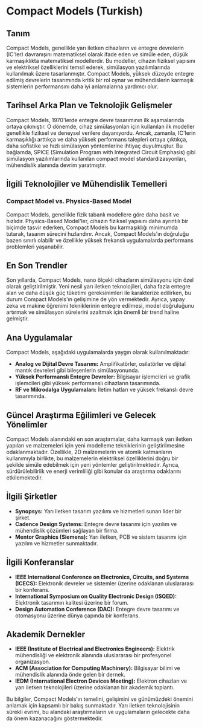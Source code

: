 # Compact Models (Turkish)

## Tanım

Compact Models, genellikle yarı iletken cihazların ve entegre devrelerin (IC'ler) davranışını matematiksel olarak ifade eden ve simüle eden, düşük karmaşıklıkta matematiksel modellerdir. Bu modeller, cihazın fiziksel yapısını ve elektriksel özelliklerini temsil ederek, simülasyon yazılımlarında kullanılmak üzere tasarlanmıştır. Compact Models, yüksek düzeyde entegre edilmiş devrelerin tasarımında kritik bir rol oynar ve mühendislerin karmaşık sistemlerin performansını daha iyi anlamalarına yardımcı olur.

## Tarihsel Arka Plan ve Teknolojik Gelişmeler

Compact Models, 1970'lerde entegre devre tasarımının ilk aşamalarında ortaya çıkmıştır. O dönemde, cihaz simülasyonları için kullanılan ilk modeller genellikle fiziksel ve deneysel verilere dayanıyordu. Ancak, zamanla, IC'lerin karmaşıklığı arttıkça ve daha yüksek performans talepleri ortaya çıktıkça, daha sofistike ve hızlı simülasyon yöntemlerine ihtiyaç duyulmuştur. Bu bağlamda, SPICE (Simulation Program with Integrated Circuit Emphasis) gibi simülasyon yazılımlarında kullanılan compact model standardizasyonları, mühendislik alanında devrim yaratmıştır.

## İlgili Teknolojiler ve Mühendislik Temelleri

### Compact Model vs. Physics-Based Model

Compact Models, genellikle fizik tabanlı modellere göre daha basit ve hızlıdır. Physics-Based Model'ler, cihazın fiziksel yapısını daha ayrıntılı bir biçimde tasvir ederken, Compact Models bu karmaşıklığı minimumda tutarak, tasarım sürecini hızlandırır. Ancak, Compact Models'ın doğruluğu bazen sınırlı olabilir ve özellikle yüksek frekanslı uygulamalarda performans problemleri yaşanabilir.

## En Son Trendler

Son yıllarda, Compact Models, nano ölçekli cihazların simülasyonu için özel olarak geliştirilmiştir. Yeni nesil yarı iletken teknolojileri, daha fazla entegre alan ve daha düşük güç tüketimi gereksinimleri ile karakterize edilirken, bu durum Compact Models'ın gelişimine de yön vermektedir. Ayrıca, yapay zeka ve makine öğrenimi tekniklerinin entegre edilmesi, model doğruluğunu artırmak ve simülasyon sürelerini azaltmak için önemli bir trend haline gelmiştir.

## Ana Uygulamalar

Compact Models, aşağıdaki uygulamalarda yaygın olarak kullanılmaktadır:

- **Analog ve Dijital Devre Tasarımı:** Amplifikatörler, osilatörler ve dijital mantık devreleri gibi bileşenlerin simülasyonunda.
- **Yüksek Performanslı Entegre Devreler:** Bilgisayar işlemcileri ve grafik işlemcileri gibi yüksek performanslı cihazların tasarımında.
- **RF ve Mikrodalga Uygulamaları:** İletim hatları ve yüksek frekanslı devre tasarımında.

## Güncel Araştırma Eğilimleri ve Gelecek Yönelimler

Compact Models alanındaki en son araştırmalar, daha karmaşık yarı iletken yapıları ve malzemeleri için yeni modelleme tekniklerinin geliştirilmesine odaklanmaktadır. Özellikle, 2D malzemelerin ve atomik katmanların kullanımıyla birlikte, bu malzemelerin elektriksel özelliklerini doğru bir şekilde simüle edebilmek için yeni yöntemler geliştirilmektedir. Ayrıca, sürdürülebilirlik ve enerji verimliliği gibi konular da araştırma odaklarını etkilemektedir.

## İlgili Şirketler

- **Synopsys:** Yarı iletken tasarım yazılımı ve hizmetleri sunan lider bir şirket.
- **Cadence Design Systems:** Entegre devre tasarımı için yazılım ve mühendislik çözümleri sağlayan bir firma.
- **Mentor Graphics (Siemens):** Yarı iletken, PCB ve sistem tasarımı için yazılım ve hizmetler sunmaktadır.

## İlgili Konferanslar

- **IEEE International Conference on Electronics, Circuits, and Systems (ICECS):** Elektronik devreler ve sistemler üzerine odaklanan uluslararası bir konferans.
- **International Symposium on Quality Electronic Design (ISQED):** Elektronik tasarımın kalitesi üzerine bir forum.
- **Design Automation Conference (DAC):** Entegre devre tasarımı ve otomasyonu üzerine dünya çapında bir konferans.

## Akademik Dernekler

- **IEEE (Institute of Electrical and Electronics Engineers):** Elektrik mühendisliği ve elektronik alanında uluslararası bir profesyonel organizasyon.
- **ACM (Association for Computing Machinery):** Bilgisayar bilimi ve mühendislik alanında önde gelen bir dernek.
- **IEDM (International Electron Devices Meeting):** Elektron cihazları ve yarı iletken teknolojileri üzerine odaklanan bir akademik toplantı.

Bu bilgiler, Compact Models'ın temelini, gelişimini ve günümüzdeki önemini anlamak için kapsamlı bir bakış sunmaktadır. Yarı iletken teknolojisinin sürekli evrimi, bu alandaki araştırmaların ve uygulamaların gelecekte daha da önem kazanacağını göstermektedir.